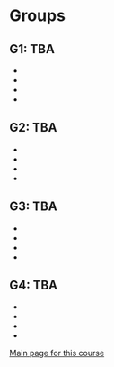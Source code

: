 # Groups

## G1: TBA

- 
- 
- 
- 

## G2: TBA

- 
- 
- 
- 

## G3: TBA

- 
- 
- 
- 

## G4: TBA

- 
- 
- 
- 

[Main page for this course](.)
